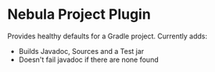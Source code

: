 Nebula Project Plugin
=====================
Provides healthy defaults for a Gradle project. Currently adds:

* Builds Javadoc, Sources and a Test jar
* Doesn't fail javadoc if there are none found
